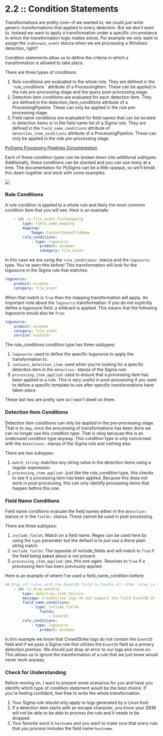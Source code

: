 # 2.2 :: Condition Statements

Transformations are pretty cool—if we wanted to, we could just write generic transformations that applied to every detection. But we don't want to. Instead we want to apply a transformation under a specific circumstance in which the transformation logic makes sense. For example we only want to assign the `index=win_event` stanza when we are processing a Windows detection, right?

Condition statements allow us to define the criteria in which a transformation is allowed to take place.

There are three types of conditions:

1. Rule conditions are evaluated to the whole rule. They are defined in the `rule_conditions`` attribute of a ProcessingItem. These can be applied in the rule pre-processing stage and the query post-processing stage.
2. Detection item conditions are evaluated for each detection item. They are defined in the detection_item_conditions attribute of a ProcessingPipeline. These can only be applied in the rule pre-processing stage.
3. Field name conditions are evaluated for field names that can be located in detection items or in the field name list of a Sigma rule. They are defined in the `field_name_conditions` attribute of `detection_item_conditions` attribute of a ProcessingPipeline. These can only be applied in the rule pre-processing stage.

[PySigma Processing Pipelines Documentation](https://sigmahq-pysigma.readthedocs.io/en/latest/Processing_Pipelines.html)

Each of these condition types can be broken down into additional subtypes. Additionally, these conditions can be stacked and you can use many at a time. The documentation for PySigma can be a little opaque, so we'll break this down together and work with some examples.

![](https://github.com/The-Taggart-Institute/de-with-sigma/blob/main/Images/condition_statements.png)

### Rule Conditions

A rule condition is applied to a whole rule and likely the most common condition item that you will see. Here is an example:

```yaml
    - id: cs_file_event_fieldmapping
        type: field_name_mapping
        mapping:
            Image: ContextImageFileName
        rule_conditions:
            - type: logsource
                product: windows
                category: file_event
```

In this case we are using the `rule_conditions:` stanza and the `logsource` type. You've seen this before!    This transformation will look for the logsource in the Sigma rule that matches:

```yaml
logsource:
    product: windows
    category: file_event
```

When that match is `True` then the mapping transformation will apply. An important note about the `logsource` transformation: if you do not explicitly define a logsource field, a wildcard is applied. This means that the following logsource would also be `True`:

```yaml
logsource:
    product: windows
    category: file_event
    service: explorer
```
The rule_conditions condition type has three subtypes:

1. `logsource`: used to define the specific logsource to apply the transformation to.
2. `contains_detection_item`: used when you're looking for a specific detection item in the `detection:` stanza of the Sigma rule.
3. `processing_item_applied`: used to ensure that a processing item has been applied to a rule. This is very useful in post-processing if you want to define a specific template to use after specific transformations have taken place.

These last two are pretty rare so I won't dwell on them.

### Detection Item Conditions

Detection item conditions can only be applied in the pre-processing stage. That is to say, once the processing of transformations has been done we can no longer use this condition type. That is okay because this is an underused condition type anyway. This condition type is only concerned with the `detections:` stanza of the Sigma rule and nothing else.

There are two subtypes:

1. `match_string`: matches any string value in the detection items using a regular expression.
2. `processing_item_applied`: Just like the rule_condition type, this checks to see if a processing item has been applied. Because this does not work in post-processing, this can only identify processing items that happen before this one.

### Field Name Conditions

Field name conditions evaluate the field names either in the `detection:` stanza or in the `fields:` stanza. These cannot be used in post processing.

There are three subtypes:

1. `include_fields`: Match on a field name. Regex can be used here by using the `type` parameter but the default is to just use a literal plain string match.
2. `exclude_fields`: The opposite of include_fields and will match to `True` if the field being asked about is not present
3. `processing_item_applied`: yes, this one again. Resolves to `True` if a processing item has been previously applied.

Here is an example of where I've used a field_name_condition before:

```yaml
## Drop all rules with the EventID field to handle all other rules in the /builtin folder
    - id: cs_drop_eventid
        type: detection_item_failure
        message: CrowdStrike logs do not support the field EventID at this time.
        field_name_conditions:
            - type: include_fields
                fields:
                    - EventID
        rule_conditions:
            - type: logsource
                product: windows
```


In this example we know that CrowdStrike logs do not contain the `EventID` field and if we pass a Sigma rule that utilizes the `EventID` field as a primary detection premise. We should just drop an error to our logs and move on. This allows us to ignore the transformation of a rule that we just know would never work anyway.

### Check for Understanding

Before moving on, I want to present some scenarios for you and have you idenitfy which type of condition statement would be the best choice. If you're feeling confident, feel free to write the whole transformation.
1. Your Sigma rule should only apply to logs generated by a Linux host
2. If a detection item starts with an escape character, you know your SIEM will not be able to be able to process the rule and it needs to be dropped.
3. Your favorite word is `hostname` and you want to make sure that every rule that you process includes the field name `hostname`.

